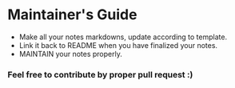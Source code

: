 # Maintainer's Guide #

- Make all your notes markdowns, update according to template.
- Link it back to README when you have finalized your notes.
- MAINTAIN your notes properly.

### Feel free to contribute by proper pull request :) ###